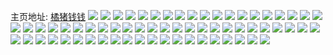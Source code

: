 主页地址: [橘猪钱钱](https://weibo.com/u/7107061953) 
![](https://wx4.sinaimg.cn/mw2000/007KYvtvly1gn72um94q1j32ds1schdu.jpg) 
![](https://wx4.sinaimg.cn/mw2000/007KYvtvly1gn72ungpzwj32c0340x6q.jpg) 
![](https://wx4.sinaimg.cn/mw2000/007KYvtvly1gn72uog88tj33402c0hdu.jpg) 
![](https://wx4.sinaimg.cn/mw2000/007KYvtvly1gn72ugppl1j32o02eqx6q.jpg) 
![](https://wx4.sinaimg.cn/mw2000/007KYvtvly1gn3dl1cczzj32ds1scnpe.jpg) 
![](https://wx4.sinaimg.cn/mw2000/007KYvtvly1gn3dl2gsxbj32c0340u0y.jpg) 
![](https://wx4.sinaimg.cn/mw2000/007KYvtvly1gmz0i8prjdj31bi1my1dn.jpg) 
![](https://wx4.sinaimg.cn/mw2000/007KYvtvly1gmz0ia987yj316d1d64qp.jpg) 
![](https://wx4.sinaimg.cn/mw2000/007KYvtvly1gmqt23x2cwj32ds1scqv6.jpg) 
![](https://wx4.sinaimg.cn/mw2000/007KYvtvly1gmqt2dtpv4j32ds1scqv6.jpg) 
![](https://wx4.sinaimg.cn/mw2000/007KYvtvly1gmqt25syi4j32ds1scnpe.jpg) 
![](https://wx4.sinaimg.cn/mw2000/007KYvtvly1gmqt2gchtwj32bb332qv6.jpg) 
![](https://wx4.sinaimg.cn/mw2000/007KYvtvly1gmqt2ixg9nj32bb332e83.jpg) 
![](https://wx4.sinaimg.cn/mw2000/007KYvtvly1gmqt2ktlq4j32bb3321ky.jpg) 
![](https://wx4.sinaimg.cn/mw2000/007KYvtvly1gmqt2c6byjj32c02c07wi.jpg) 
![](https://wx4.sinaimg.cn/mw2000/007KYvtvly1gmjnh1ubd1j32c02c07wi.jpg) 
![](https://wx4.sinaimg.cn/mw2000/007KYvtvly1gmjnh3egcdj3277277u0y.jpg) 
![](https://wx4.sinaimg.cn/mw2000/007KYvtvly1gmin4dc1sbj31sc2dsqtg.jpg) 
![](https://wx4.sinaimg.cn/mw2000/007KYvtvly1gmin4f2kozj32ds1scb29.jpg) 
![](https://wx4.sinaimg.cn/mw2000/007KYvtvly1gm509vi7a6j32c02c0u0y.jpg) 
![](https://wx4.sinaimg.cn/mw2000/007KYvtvly1gm509sd2ooj32c0340u0z.jpg) 
![](https://wx4.sinaimg.cn/mw2000/007KYvtvly1glza1wjhglj31jm1jmkjl.jpg) 
![](https://wx4.sinaimg.cn/mw2000/007KYvtvly1glza1xxgblj323f23fx6q.jpg) 
![](https://wx4.sinaimg.cn/mw2000/007KYvtvly1glt5bcgdauj32c03407wk.jpg) 
![](https://wx4.sinaimg.cn/mw2000/007KYvtvly1gkt104wzyjj32c0340b29.jpg) 
![](https://wx4.sinaimg.cn/mw2000/007KYvtvly1gkt1060tvlj32c0340e81.jpg) 
![](https://wx4.sinaimg.cn/mw2000/007KYvtvly1gkt107nitzj33402c0npe.jpg) 
![](https://wx4.sinaimg.cn/mw2000/007KYvtvly1gkt179leb0j32c02c0e82.jpg) 
![](https://wx4.sinaimg.cn/mw2000/007KYvtvly1gkt17cq6vgj32c02c07wi.jpg) 
![](https://wx4.sinaimg.cn/mw2000/007KYvtvly1gkt17nk363j32c02c07wi.jpg) 
![](https://wx4.sinaimg.cn/mw2000/007KYvtvly1gkt17makjgj32c02c01kx.jpg) 
![](https://wx4.sinaimg.cn/mw2000/007KYvtvly1gkt17oruhdj32c02c04qq.jpg) 
![](https://wx4.sinaimg.cn/mw2000/007KYvtvly1gkt17piewqj30rs286wno.jpg) 
![](https://wx4.sinaimg.cn/mw2000/007KYvtvly1gkgtpl6dd9j32c02c0e83.jpg) 
![](https://wx4.sinaimg.cn/mw2000/007KYvtvly1gkgtpm8rwpj31sc2dsqv6.jpg) 
![](https://wx4.sinaimg.cn/mw2000/007KYvtvly1gkgtpn8gvhj31sc2dsnpe.jpg) 
![](https://wx4.sinaimg.cn/mw2000/007KYvtvly1gkgtpoqccvj31sc2dshdu.jpg) 
![](https://wx4.sinaimg.cn/mw2000/007KYvtvly1gkgtpk65drj31sc1scu0x.jpg) 
![](https://wx4.sinaimg.cn/mw2000/007KYvtvly1gkgtppt0buj32c02c0kjm.jpg) 
![](https://wx4.sinaimg.cn/mw2000/007KYvtvly1gkgtpqzj2dj32c02c0u0x.jpg) 
![](https://wx4.sinaimg.cn/mw2000/007KYvtvly1gkgtprrwrhj32c02c0e81.jpg) 
![](https://wx4.sinaimg.cn/mw2000/007KYvtvly1gkgtpslrbaj31sc1sc1ky.jpg) 
![](https://wx4.sinaimg.cn/mw2000/007KYvtvly1gkgtptgwimj32bb332qv6.jpg) 
![](https://wx4.sinaimg.cn/mw2000/007KYvtvly1gk9z3y8klxj31sc2dsx6p.jpg) 
![](https://wx4.sinaimg.cn/mw2000/007KYvtvly1gk9z3z9h6jj31sc2dsu0x.jpg) 
![](https://wx4.sinaimg.cn/mw2000/007KYvtvly1gk9z4067hej32ds1schdt.jpg) 
![](https://wx4.sinaimg.cn/mw2000/007KYvtvly1gk9z48h9sij32ds1sce83.jpg) 
![](https://wx4.sinaimg.cn/mw2000/007KYvtvly1gk59tjjt5aj313s1scapl.jpg) 
![](https://wx4.sinaimg.cn/mw2000/007KYvtvly1gk1sfs1bunj30rs1jkh4c.jpg) 
![](https://wx4.sinaimg.cn/mw2000/007KYvtvly1gk1sfvp1eoj31sc1scnpd.jpg) 
![](https://wx4.sinaimg.cn/mw2000/007KYvtvly1gk1sghmuwwj30rs1y8nho.jpg) 
![](https://wx4.sinaimg.cn/mw2000/007KYvtvly1gk1sgq4szsj33322bb1l1.jpg) 
![](https://wx4.sinaimg.cn/mw2000/007KYvtvly1gk1sgvrz3sj33322bb1kz.jpg) 
![](https://wx4.sinaimg.cn/mw2000/007KYvtvly1gk1sh3y1qnj33322bb7wl.jpg) 
![](https://wx4.sinaimg.cn/mw2000/007KYvtvly1gk1sgepzegj32ds1scb29.jpg) 
![](https://wx4.sinaimg.cn/mw2000/007KYvtvly1gk1sh8a5mqj32ds1scnpd.jpg) 
![](https://wx4.sinaimg.cn/mw2000/007KYvtvly1gk1she7rkuj32ds1scu0x.jpg) 
![](https://wx4.sinaimg.cn/mw2000/007KYvtvly1gjzfr4wztjj32c02c0qv5.jpg) 
![](https://wx4.sinaimg.cn/mw2000/007KYvtvly1gjrm274jpdj32c02c0e81.jpg) 
![](https://wx4.sinaimg.cn/mw2000/007KYvtvly1gjr4wxr36gj32ds1scu0y.jpg) 
![](https://wx4.sinaimg.cn/mw2000/007KYvtvly1gjr4wzlza6j313b1amwlt.jpg) 
![](https://wx4.sinaimg.cn/mw2000/007KYvtvly1gjr4x1aolzj30ef0hodkk.jpg) 
![](https://wx4.sinaimg.cn/mw2000/007KYvtvly1gjr4tvz06yj32ds1scqv5.jpg) 
![](https://wx4.sinaimg.cn/mw2000/007KYvtvly1gjr4uw8um2j31p31scx6p.jpg) 
![](https://wx4.sinaimg.cn/mw2000/007KYvtvly1gjr4v0niogj30c80cugmi.jpg) 
